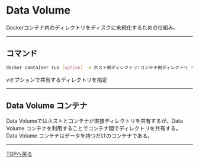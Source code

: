 # Data Volume

Dockerコンテナ内のディレクトリをディスクに永続化するための仕組み。

---

## コマンド

```sh
docker container run [option] -v ホスト側ディレクトリ:コンテナ側ディレクトリ リポジトリ名[:タグ] [コマンド] [コマンド引数]

```

vオプションで共有するディレクトリを指定  

---

## Data Volume コンテナ

Data Volumeではホストとコンテナが直接ディレクトリを共有するが、Data Volume コンテナを利用することでコンテナ間でディレクトリを共有する。  
Data Volume コンテナはデータを持つだけのコンテナである。  

---
[TOPへ戻る](../README.md)  
